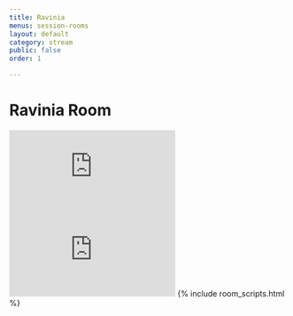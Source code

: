 ```yaml
---
title: Ravinia
menus: session-rooms
layout: default
category: stream
public: false
order: 1

---
```

# Ravinia Room

<iframe src="https://vimeo.com/event/550212/embed" frameborder="0" allow="autoplay; fullscreen" allowfullscreen class="convention-video"></iframe>

<iframe frameborder="0" class="convention-chat" src="https://titanembeds.com/embed/680949000295284757?defaultchannel=742199193837371423">
</iframe>
{% include room_scripts.html %}